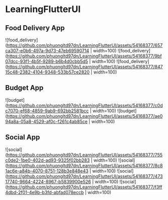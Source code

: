 # LearningFlutterUI

## Food Delivery App
![food_delivery](https://github.com/phuongltd97dn/LearningFlutterUI/assets/54168377/657ca307-e0b6-497a-9d73-47eb69590714 | width=100) ![food_delivery](https://github.com/phuongltd97dn/LearningFlutterUI/assets/54168377/9bf07dcc-93f1-4b5f-9289-b6b4d0cbb5d5 | width=100) ![food_delivery](https://github.com/phuongltd97dn/LearningFlutterUI/assets/54168377/84715c48-2382-4104-9348-533b57ce2820 | width=100) 

## Budget App
![budget](https://github.com/phuongltd97dn/LearningFlutterUI/assets/54168377/c0dc7070-ef68-4859-9ab9-692bb2581bcc | width=100) ![budget](https://github.com/phuongltd97dn/LearningFlutterUI/assets/54168377/ae094a8a-05a8-4529-af0c-f261c4ab85ce | width=100)

## Social App
![social](https://github.com/phuongltd97dn/LearningFlutterUI/assets/54168377/755c0de2-1be0-402d-ad93-9325f02bb283 | width=100) ![social](https://github.com/phuongltd97dn/LearningFlutterUI/assets/54168377/8c81ac6e-a84b-4070-8751-128b3e848e43 | width=100) ![social](https://github.com/phuongltd97dn/LearningFlutterUI/assets/54168377/47317740-9664-4224-8967-b5839900e526 | width=100) ![social](https://github.com/phuongltd97dn/LearningFlutterUI/assets/54168377/f3ff4dbd-2f01-4e9b-b3fd-abfad078eccb | width=100)
